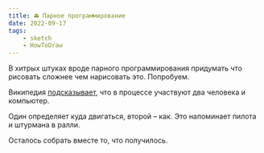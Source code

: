 ```yaml
---
title: 🚘 Парное программирование
date: 2022-09-17
tags:
    - sketch
    - HowToDraw
---
```


В хитрых штуках вроде парного программирования придумать что рисовать сложнее чем нарисовать это. Попробуем.

Википедия [подсказывает](https://ru.wikipedia.org/wiki/%D0%9F%D0%B0%D1%80%D0%BD%D0%BE%D0%B5_%D0%BF%D1%80%D0%BE%D0%B3%D1%80%D0%B0%D0%BC%D0%BC%D0%B8%D1%80%D0%BE%D0%B2%D0%B0%D0%BD%D0%B8%D0%B5), что в процессе участвуют два человека и компьютер.

Один определяет куда двигаться, второй – как. Это напоминает пилота и штурмана в ралли.

Осталось собрать вместе то, что получилось.
